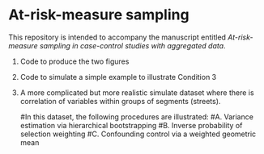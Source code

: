 # At-risk-measure sampling
This repository is intended to accompany the manuscript entitled *At-risk-measure sampling in case-control studies with aggregated data*.

1. Code to produce the two figures
2. Code to simulate a simple example to illustrate Condition 3
3. A more complicated but more realistic simulate dataset where there is
   correlation of variables within groups of segments (streets).

    #In this dataset, the following procedures are illustrated:
      #A. Variance estimation via hierarchical bootstrapping
      #B. Inverse probability of selection weighting
      #C. Confounding control via a weighted geometric mean




